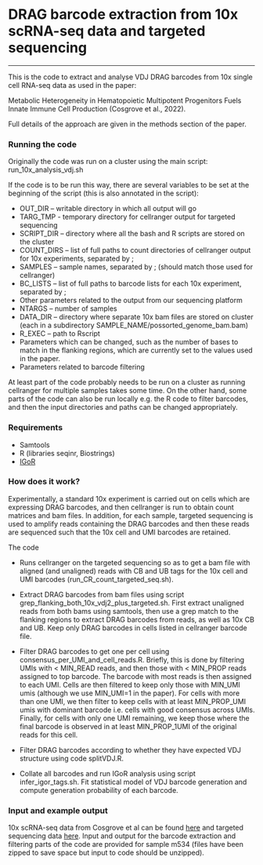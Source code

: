 # DRAG barcode extraction from 10x scRNA-seq data and targeted sequencing
--------------

This is the code to extract and analyse VDJ DRAG barcodes from 10x single cell RNA-seq data as used in the paper:

Metabolic Heterogeneity in Hematopoietic Multipotent Progenitors Fuels Innate Immune Cell Production (Cosgrove et al., 2022).

Full details of the approach are given in the methods section of the paper.


### Running the code

Originally the code was run on a cluster using the main script: run_10x_analysis_vdj.sh

If the code is to be run this way, there are several variables to be set at the beginning of the script (this is also annotated in the script):

* OUT_DIR – writable directory in which all output will go
* TARG_TMP - temporary directory for cellranger output for targeted sequencing
* SCRIPT_DIR – directory where all the bash and R scripts are stored on the cluster
* COUNT_DIRS – list of full paths to count directories of cellranger output for 10x experiments, separated by ;
* SAMPLES – sample names, separated by ; (should match those used for cellranger)
* BC_LISTS – list of full paths to barcode lists for each 10x experiment, separated by ;
* Other parameters related to the output from our sequencing platform
* NTARGS – number of samples
* DATA_DIR – directory where separate 10x bam files are stored on cluster (each in a subdirectory SAMPLE_NAME/possorted_genome_bam.bam)
* R_EXEC – path to Rscript
* Parameters which can be changed, such as the number of bases to match in the flanking regions, which are currently set to the values used in the paper.
* Parameters related to barcode filtering


At least part of the code probably needs to be run on a cluster as running cellranger for multiple samples takes some time. On the other hand, some parts of the code can also be run locally e.g. the R code to filter barcodes, and then the input directories and paths can be changed appropriately.


### Requirements

* Samtools
* R (libraries seqinr, Biostrings)
* [IGoR](https://github.com/qmarcou/IGoR)


### How does it work?

Experimentally, a standard 10x experiment is carried out on cells which are expressing DRAG barcodes, and then cellranger is run to obtain count matrices and bam files. In addition, for each sample, targeted sequencing is used to amplify reads containing the DRAG barcodes and then these reads are sequenced such that the 10x cell and UMI barcodes are retained.

The code

* Runs cellranger on the targeted sequencing so as to get a bam file with aligned (and unaligned) reads with CB and UB tags for the 10x cell and UMI barcodes (run_CR_count_targeted_seq.sh).

* Extract DRAG barcodes from bam files using script grep_flanking_both_10x_vdj2_plus_targeted.sh. First extract unaligned reads from both bams using samtools, then use a grep match to the flanking regions to extract DRAG barcodes from reads, as well as 10x CB and UB. Keep only DRAG barcodes in cells listed in cellranger barcode file.

* Filter DRAG barcodes to get one per cell using consensus_per_UMI_and_cell_reads.R. Briefly, this is done by filtering UMIs with < MIN_READ reads, and then those with < MIN_PROP reads assigned to top barcode. The barcode with most reads is then assigned to each UMI. Cells are then filtered to keep only those with MIN_UMI umis (although we use MIN_UMI=1 in the paper). For cells with more than one UMI, we then filter to keep cells with at least MIN_PROP_UMI umis with dominant barcode i.e. cells with good consensus across UMIs. Finally, for cells with only one UMI remaining, we keep those where the final barcode is observed in at least MIN_PROP_1UMI of the original reads for this cell.

* Filter DRAG barcodes according to whether they have expected VDJ structure using code splitVDJ.R.

* Collate all barcodes and run IGoR analysis using script infer_igor_tags.sh. Fit statistical model of VDJ barcode generation and compute generation probability of each barcode.



### Input and example output

10x scRNA-seq data from Cosgrove et al can be found [here](******LINK*****) and targeted sequencing data [here](******LINK*****). Input and output for the barcode extraction and filtering parts of the code are provided for sample m534 (files have been zipped to save space but input to code should be unzipped). 


